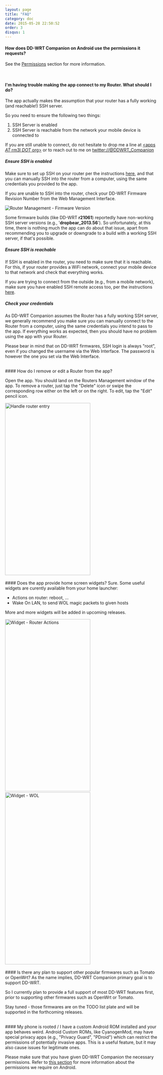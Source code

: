 ```yaml
---
layout: page
title: "FAQ"
category: doc
date: 2015-05-28 22:50:52
order: 3
disqus: 1
---
```


<script>
  (function (w,i,d,g,e,t,s) {w[d] = w[d]||[];t= i.createElement(g);
    t.async=1;t.src=e;s=i.getElementsByTagName(g)[0];s.parentNode.insertBefore(t, s);
  })(window, document, '_gscq','script','//widgets.getsitecontrol.com/59849/script.js');
</script>

<!-- Begin Cookie Consent plugin by Silktide - http://silktide.com/cookieconsent -->
<script type="text/javascript">
    window.cookieconsent_options = {"message":"This website uses cookies to ensure you get the best experience on our website","dismiss":"Got it!","learnMore":"More info","link":null,"theme":"dark-top"};
</script>

<script type="text/javascript" src="//s3.amazonaws.com/cc.silktide.com/cookieconsent.latest.min.js"></script>
<!-- End Cookie Consent plugin -->
<!-- 
<script type="text/javascript">
    window.doorbellOptions = {
        appKey: 'f6ciDeNxz1cbW2TSirLv5hn5btBo353HB6xTkaTvJOCDW5JlJtB1dpkaaGGg6Alb'
    };
    (function(d, t) {
        var g = d.createElement(t);g.id = 'doorbellScript';g.type = 'text/javascript';g.async = true;g.src = 'https://embed.doorbell.io/button/1824?t='+(new Date().getTime());(d.getElementsByTagName('head')[0]||d.getElementsByTagName('body')[0]).appendChild(g);
    }(document, 'script'));
</script> -->

<script>
    window['_fs_debug'] = false;
    window['_fs_host'] = 'fullstory.com';
    window['_fs_org'] = '5AXDS';
    window['_fs_namespace'] = 'FS';
    (function(m,n,e,t,l,o,g,y){
        if (e in m && m.console && m.console.log) { m.console.log('FullStory namespace conflict. Please set window["_fs_namespace"].'); return;}
        g=m[e]=function(a,b){g.q?g.q.push([a,b]):g._api(a,b);};g.q=[];
        o=n.createElement(t);o.async=1;o.src='https://'+_fs_host+'/s/fs.js';
        y=n.getElementsByTagName(t)[0];y.parentNode.insertBefore(o,y);
        g.identify=function(i,v){g(l,{uid:i});if(v)g(l,v)};g.setUserVars=function(v){g(l,v)};
        g.identifyAccount=function(i,v){o='account';v=v||{};v.acctId=i;g(o,v)};
        g.clearUserCookie=function(c,d,i){if(!c || document.cookie.match('fs_uid=[`;`]*`[`;`]*`[`;`]*`')){
        d=n.domain;while(1){n.cookie='fs_uid=;domain='+d+
        ';path=/;expires='+new Date(0).toUTCString();i=d.indexOf('.');if(i<0)break;d=d.slice(i+1)}}};
    })(window,document,window['_fs_namespace'],'script','user');
</script>

#### How does DD-WRT Companion on Android use the permissions it requests?
See the <a href="/android/permissions.html">Permissions</a> section for more information.

<br/>

#### I'm having trouble making the app connect to my Router. What should I do?

The app actually makes the assumption that your router has a fully working (and reachable!) SSH server.

So you need to ensure the following two things:
<ol>
<li>SSH Server is enabled</li>
<li>SSH Server is reachable from the network your mobile device is connected to</li>
</ol>

If you are still unable to connect, do not hesitate to drop me a line at <a href="mailto:apps+ddwrt__web_faq@rm3l.org?subject=I'm having trouble making DD-WRT Companion app connect to my Router. What should I do?">&lt;apps _AT_ rm3l _DOT_ org&gt;</a> or to reach out to me on <a href="https://twitter.com/DDWRT_Companion" target="_blank">twitter://@DDWRT_Companion</a>

##### Ensure SSH is enabled

Make sure to set up SSH on your router per the instructions <a href="/doc/prerequisites.html">here</a>, and that you can manually SSH into the router from a computer, using the same credentials you provided to the app.

If you are unable to SSH into the router, check your DD-WRT Firmware Revision Number from the Web Management Interface.

![Router Management - Firmware Version](https://raw.githubusercontent.com/rm3l/help.ddwrt-companion.rm3l.org/master/assets/ddwrt_web__firmware_ver.png)

Some firmware builds (like DD-WRT <b>r21061</b>) reportedly have non-working SSH server versions (e.g., '<b>dropbear_2013.56</b>'). So unfortunately, at this time, there is nothing much the app can do about that issue, apart from recommending you to upgrade or downgrade to a build with a working SSH server, if that's possible.

##### Ensure SSH is reachable

If SSH is enabled in the router, you need to make sure that it is reachable.
For this, if your router provides a WiFi network, connect your mobile device to that network and check that everything works.

If you are trying to connect from the outside (e.g., from a mobile network), make sure you have enabled SSH remote access too, per the instructions <a href="/doc/prerequisites.html">here</a>.

##### Check your credentials

As DD-WRT Companion assumes the Router has a fully working SSH server, we generally recommend you make sure you can manually connect to the Router from a computer, using the same credentials you intend to pass to the app.
If everything works as expected, then you should have no problem using the app with your Router.

Please bear in mind that on DD-WRT firmwares, SSH login is always "root", even if you changed the username via the Web Interface. The password is however the one you set via the Web Interface.

<br/>
#### How do I remove or edit a Router from the app?

Open the app. You should land on the Routers Management window of the app.
To remove a router, just tap the "Delete" icon or swipe the corresponding row either on the left or on the right.
To edit, tap the "Edit" pencil icon.

<div>
	<img src="https://raw.githubusercontent.com/rm3l/help.ddwrt-companion.rm3l.org/master/assets/10.1.0/router_mgmt_activity.png" width="280" height="563" alt="Handle router entry"/>
</div>

<!-- 
![Router Management - Row Menu](https://raw.githubusercontent.com/rm3l/ddwrt-companion/gh-pages/assets/7.1.0/popup_menu_router.png)
 -->

<br/>
#### Does the app provide home screen widgets?
Sure. Some useful widgets are curently available from your home launcher:
<ul>
<li>Actions on router: reboot, ...</li>
<li>Wake On LAN, to send WOL magic packets to given hosts</li>
</ul>

More and more widgets will be added in upcoming releases.

<div>
	<img src="https://raw.githubusercontent.com/rm3l/help.ddwrt-companion.rm3l.org/master/assets/7.1.0/widget_router_Actions.png" width="280" height="563" alt="Widget - Router Actions"/>&nbsp; <img src="https://raw.githubusercontent.com/rm3l/help.ddwrt-companion.rm3l.org/master/assets/7.1.0/widget_wol.png" width="280" height="563" alt="Widget - WOL"/>
</div>

<!-- 
![Widget - Router Actions](https://raw.githubusercontent.com/rm3l/ddwrt-companion/gh-pages/assets/7.1.0/widget_router_Actions.png)&nbsp;&nbsp;&nbsp;![Widget - WOL](https://raw.githubusercontent.com/rm3l/ddwrt-companion/gh-pages/assets/7.1.0/widget_wol.png) 
-->

<br/>
#### Is there any plan to support other popular firmwares such as Tomato or OpenWrt?
As the name implies, DD-WRT Companion primary goal is to support DD-WRT. 

So I currently plan to provide a full support of most DD-WRT features first, prior to supporting other firmwares such as OpenWrt or Tomato.

Stay tuned - those firmwares are on the TODO list plate and will be supported in the forthcoming releases.

<br/>
#### My phone is rooted / I have a custom Android ROM installed and your app behaves weird.
Android Custom ROMs, like CyanogenMod, may have special privacy apps (e.g., "Privacy Guard", "PDroid") which can restrict the permissions of potentially invasive apps.
This is a useful feature, but it may also cause issues for legitimate ones.

Please make sure that you have given DD-WRT Companion the necessary permissions.
Refer to <a href="/android/permissions.html">this section</a> for more information about the permissions we require on Android.

<!--<br/>
#### What can I do to support the app?

Refer to <a href="/dev/contributing.html">this page</a>.
-->
